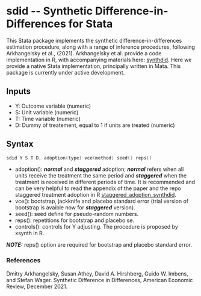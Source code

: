 # sdid -- Synthetic Difference-in-Differences for Stata

This Stata package implements the synthetic difference-in-differences estimation procedure, along with a range of inference procedures, following Arkhangelsky et al., (2021).  Arkhangelsky et al. provide a code implementation in R, with accompanying materials here: [synthdid](https://synth-inference.github.io/synthdid/). 
Here we provide a native Stata implementation, principally written in Mata.  This package is currently under active development.

## Inputs
+ Y: Outcome variable (numeric)
+ S: Unit variable (numeric)
+ T: Time variable (numeric)
+ D: Dummy of treatement, equal to 1 if units are treated (numeric)

## Syntax
```s
sdid Y S T D, adoption(type) vce(method) seed() reps()
```
+ adoption(): _**normal**_ and _**staggered**_ adoption; _**normal**_  refers when all units receive the treatment the same period and _**staggered**_ when the treatment is received in different periods of time. It is recommended and can be very helpful to read the appendix of the paper and the repo staggered treatment adoption in R [staggered_adoption_synthdid](https://github.com/zachporreca/staggered_adoption_synthdid).
+ vce(): bootstrap, jackknife and placebo standard error (trial version of bootstrap is avaible now for _**staggered**_ version).
+ seed(): seed define for pseudo-random numbers.
+ reps(): repetitions for bootstrap and placebo se.
+ controls(): controls for Y adjusting. The procedure is proposed by xsynth in R.

**_NOTE:_**  reps() option are required for bootstrap and placebo standard error.


### References
Dmitry Arkhangelsky, Susan Athey, David A. Hirshberg, Guido W. Imbens, and Stefan Wager. Synthetic Difference in Differences, American Economic Review, December 2021.
